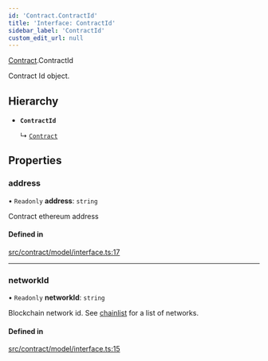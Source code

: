 ```yaml
---
id: 'Contract.ContractId'
title: 'Interface: ContractId'
sidebar_label: 'ContractId'
custom_edit_url: null
---
```


[Contract](../namespaces/Contract.md).ContractId

Contract Id object.

## Hierarchy

-   **`ContractId`**

    ↳ [`Contract`](Contract.Contract-1.md)

## Properties

### address

• `Readonly` **address**: `string`

Contract ethereum address

#### Defined in

[src/contract/model/interface.ts:17](https://github.com/leovigna/web3-redux/blob/eb7b6c0/src/contract/model/interface.ts#L17)

---

### networkId

• `Readonly` **networkId**: `string`

Blockchain network id.
See [chainlist](https://chainlist.org/) for a list of networks.

#### Defined in

[src/contract/model/interface.ts:15](https://github.com/leovigna/web3-redux/blob/eb7b6c0/src/contract/model/interface.ts#L15)
